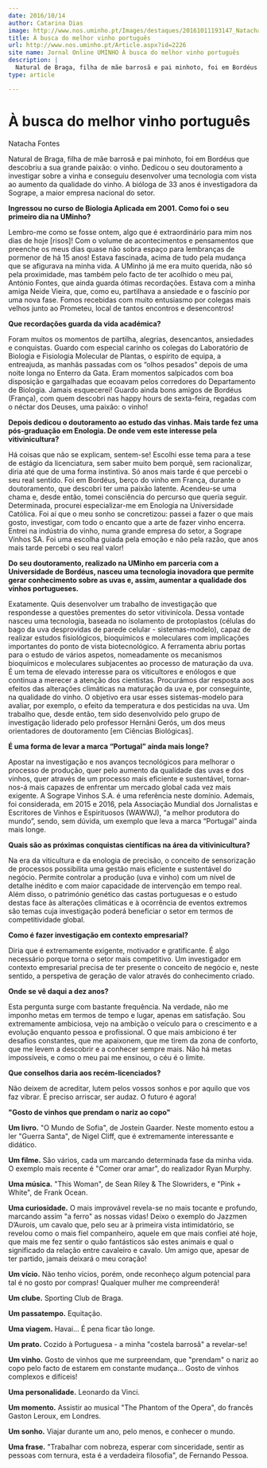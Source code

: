 ```yaml
---
date: 2016/10/14
author: Catarina Dias
image: http://www.nos.uminho.pt/Images/destaques/20161011193147_NatachaFontesS.jpg
title: À busca do melhor vinho português
url: http://www.nos.uminho.pt/Article.aspx?id=2226
site name: Jornal Online UMINHO À busca do melhor vinho português
description: |
  Natural de Braga, filha de mãe barrosã e pai minhoto, foi em Bordéus que descobriu a sua grande paixão -- o vinho. Dedicou o seu doutoramento a investigar sobre a vinha e conseguiu desenvolver uma tecnologia com vista ao aumento da qualidade do vinho. A bióloga de 33 anos é investigadora da Sogrape, a maior empresa nacional do setor.
type: article

---
```

# À busca do melhor vinho português




Natacha Fontes

Natural de Braga, filha de mãe barrosã e pai minhoto, foi em Bordéus que descobriu a sua grande paixão: o vinho. Dedicou o seu doutoramento a investigar sobre a vinha e conseguiu desenvolver uma tecnologia com vista ao aumento da qualidade do vinho. A bióloga de 33 anos é investigadora da Sogrape, a maior empresa nacional do setor.

**Ingressou no curso de Biologia Aplicada em 2001. Como foi o seu primeiro dia na UMinho?** 

Lembro-me como se fosse ontem, algo que é extraordinário para mim nos dias de hoje [risos]! Com o volume de acontecimentos e pensamentos que preenche os meus dias quase não sobra espaço para lembranças de pormenor de há 15 anos! Estava fascinada, acima de tudo pela mudança que se afigurava na minha vida. A UMinho já me era muito querida, não só pela proximidade, mas também pelo facto de ter acolhido o meu pai, António Fontes, que ainda guarda ótimas recordações. Estava com a minha amiga Neide Vieira, que, como eu, partilhava a ansiedade e o fascínio por uma nova fase. Fomos recebidas com muito entusiasmo por colegas mais velhos junto ao Prometeu, local de tantos encontros e desencontros!



**Que recordações guarda da vida académica?** 

Foram muitos os momentos de partilha, alegrias, desencantos, ansiedades e conquistas. Guardo com especial carinho os colegas do Laboratório de Biologia e Fisiologia Molecular de Plantas, o espírito de equipa, a entreajuda, as manhãs passadas com os “olhos pesados” depois de uma noite longa no Enterro da Gata. Eram momentos salpicados com boa disposição e gargalhadas que ecoavam pelos corredores do Departamento de Biologia. Jamais esquecerei! Guardo ainda bons amigos de Bordéus (França), com quem descobri nas happy hours de sexta-feira, regadas com o néctar dos Deuses, uma paixão: o vinho!



**Depois dedicou o doutoramento ao estudo das vinhas. Mais tarde fez uma pós-graduação em Enologia. De onde vem este interesse pela vitivinicultura?** 

Há coisas que não se explicam, sentem-se! Escolhi esse tema para a tese de estágio da licenciatura, sem saber muito bem porquê, sem racionalizar, diria até que de uma forma instintiva. Só anos mais tarde é que percebi o seu real sentido. Foi em Bordéus, berço do vinho em França, durante o doutoramento, que descobri ter uma paixão latente. Acendeu-se uma chama e, desde então, tomei consciência do percurso que queria seguir. Determinada, procurei especializar-me em Enologia na Universidade Católica. Foi aí que o meu sonho se concretizou: passei a fazer o que mais gosto, investigar, com todo o encanto que a arte de fazer vinho encerra. Entrei na indústria do vinho, numa grande empresa do setor, a Sogrape Vinhos SA. Foi uma escolha guiada pela emoção e não pela razão, que anos mais tarde percebi o seu real valor!



**Do seu doutoramento, realizado na UMinho em parceria com a Universidade de Bordéus, nasceu uma tecnologia inovadora que permite gerar conhecimento sobre as uvas e, assim, aumentar a qualidade dos vinhos portugueses.** 

Exatamente. Quis desenvolver um trabalho de investigação que respondesse a questões prementes do setor vitivinícola. Dessa vontade nasceu uma tecnologia, baseada no isolamento de protoplastos (células do bago da uva desprovidas de parede celular - sistemas-modelo), capaz de realizar estudos fisiológicos, bioquímicos e moleculares com implicações importantes do ponto de vista biotecnológico. A ferramenta abriu portas para o estudo de vários aspetos, nomeadamente os mecanismos bioquímicos e moleculares subjacentes ao processo de maturação da uva. É um tema de elevado interesse para os viticultores e enólogos e que continua a merecer a atenção dos cientistas. Procurámos dar resposta aos efeitos das alterações climáticas na maturação da uva e, por conseguinte, na qualidade do vinho. O objetivo era usar esses sistemas-modelo para avaliar, por exemplo, o efeito da temperatura e dos pesticidas na uva. Um trabalho que, desde então, tem sido desenvolvido pelo grupo de investigação liderado pelo professor Hernâni Gerós, um dos meus orientadores de doutoramento [em Ciências Biológicas].



**É uma forma de levar a marca “Portugal” ainda mais longe?** 

Apostar na investigação e nos avanços tecnológicos para melhorar o processo de produção, quer pelo aumento da qualidade das uvas e dos vinhos, quer através de um processo mais eficiente e sustentável, tornar-nos-á mais capazes de enfrentar um mercado global cada vez mais exigente. A Sogrape Vinhos S.A. é uma referência neste domínio. Ademais, foi considerada, em 2015 e 2016, pela Associação Mundial dos Jornalistas e Escritores de Vinhos e Espirituosos (WAWWJ), “a melhor produtora do mundo”, sendo, sem dúvida, um exemplo que leva a marca “Portugal” ainda mais longe.



**Quais são as próximas conquistas científicas na área da vitivinicultura?** 

Na era da viticultura e da enologia de precisão, o conceito de sensorização de processos possibilita uma gestão mais eficiente e sustentável do negócio. Permite controlar a produção (uva e vinho) com um nível de detalhe inédito e com maior capacidade de intervenção em tempo real. Além disso, o património genético das castas portuguesas e o estudo destas face às alterações climáticas e à ocorrência de eventos extremos são temas cuja investigação poderá beneficiar o setor em termos de competitividade global.



**Como é fazer investigação em contexto empresarial?** 

Diria que é extremamente exigente, motivador e gratificante. É algo necessário porque torna o setor mais competitivo. Um investigador em contexto empresarial precisa de ter presente o conceito de negócio e, neste sentido, a perspetiva de geração de valor através do conhecimento criado.



**Onde se vê daqui a dez anos?** 

Esta pergunta surge com bastante frequência. Na verdade, não me imponho metas em termos de tempo e lugar, apenas em satisfação. Sou extremamente ambiciosa, vejo na ambição o veículo para o crescimento e a evolução enquanto pessoa e profissional. O que mais ambiciono é ter desafios constantes, que me apaixonem, que me tirem da zona de conforto, que me levem a descobrir e a conhecer sempre mais. Não há metas impossíveis, e como o meu pai me ensinou, o céu é o limite.  



**Que conselhos daria aos recém-licenciados?** 

Não deixem de acreditar, lutem pelos vossos sonhos e por aquilo que vos faz vibrar. É preciso arriscar, ser audaz. O futuro é agora!

**"Gosto de vinhos que prendam o nariz ao copo"** 



**Um livro.** "O Mundo de Sofia", de Jostein Gaarder. Neste momento estou a ler "Guerra Santa", de Nigel Cliff, que é extremamente interessante e didático.

**Um filme.** São vários, cada um marcando determinada fase da minha vida. O exemplo mais recente é "Comer orar amar", do realizador Ryan Murphy.

**Uma música.**  "This Woman", de Sean Riley & The Slowriders, e "Pink + White", de Frank Ocean.

**Uma curiosidade.**  O mais improvável revela-se no mais tocante e profundo, marcando assim "a ferro" as nossas vidas! Deixo o exemplo do Jazzmen D’Aurois, um cavalo que, pelo seu ar à primeira vista intimidatório, se revelou como o mais fiel companheiro, aquele em que mais confiei até hoje, que mais me fez sentir o quão fantásticos são estes animais e qual o significado da relação entre cavaleiro e cavalo. Um amigo que, apesar de ter partido, jamais deixará o meu coração!

**Um vício.** Não tenho vícios, porém, onde reconheço algum potencial para tal é no gosto por compras! Qualquer mulher me compreenderá!  

**Um clube.** Sporting Club de Braga.

**Um passatempo.** Equitação.

**Uma viagem.** Havai… É pena ficar tão longe.

**Um prato.**  Cozido à Portuguesa - a minha "costela barrosã" a revelar-se!

**Um vinho.** Gosto de vinhos que me surpreendam, que "prendam" o nariz ao copo pelo facto de estarem em constante mudança… Gosto de vinhos complexos e difíceis!

**Uma personalidade.** Leonardo da Vinci.

**Um momento.** Assistir ao musical "The Phantom of the Opera", do francês Gaston Leroux, em Londres.

**Um sonho.**  Viajar durante um ano, pelo menos, e conhecer o mundo.

**Uma frase.** "Trabalhar com nobreza, esperar com sinceridade, sentir as pessoas com ternura, esta é a verdadeira filosofia", de Fernando Pessoa.

